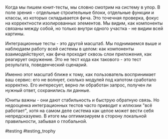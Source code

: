 Когда мы пишем юнит-тесты, мы словно смотрим на систему в упор. В поле зрения - отдельные строительные блоки, отдельные функции и классы, из которых складывается фича. Это точечная проверка, фокус на корректности изолированных элементов. Мы видим, как компоненты связаны между собой, но только внутри одного участка - не видим всей картины.

Интеграционные тесты - это другой масштаб. Мы поднимаемся выше и наблюдаем работу всей системы в целом: как компоненты взаимодействуют, как фича проходит сквозь слои приложения, как реагирует окружение. Это не тест кода как такового - это тест результата, поведенческий сценарий.

Именно этот масштаб ближе к тому, как пользователь воспринимает ваш сервис: его не волнует, сколько модулей под капотом сработало корректно. Его интересует, верно ли обработан запрос, получен ли нужный ответ, сохранились ли данные.

Юниты важны - они дают стабильность и быструю обратную связь. Но недооценка интеграционных тестов часто приводит к иллюзии "всё работает", хотя на самом деле система как целое может вести себя непредсказуемо. В итоге мы оптимизируем в сторону локальной правильности, забывая о глобальной.

#testing #testing_trophy